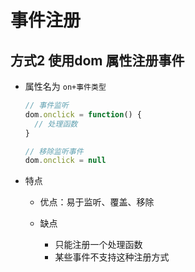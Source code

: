 # 事件注册

## 方式2 使用dom 属性注册事件

+ 属性名为 `on+事件类型`

  ```js
  // 事件监听
  dom.onclick = function() {
    // 处理函数
  }

  // 移除监听事件
  dom.onclick = null
  ```

+ 特点

  + 优点：易于监听、覆盖、移除
  + 缺点

    + 只能注册一个处理函数
    + 某些事件不支持这种注册方式
